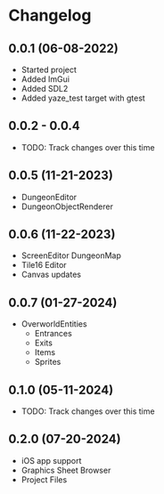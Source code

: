 # Changelog

## 0.0.1 (06-08-2022)

- Started project
- Added ImGui
- Added SDL2
- Added yaze_test target with gtest

## 0.0.2 - 0.0.4

- TODO: Track changes over this time

## 0.0.5 (11-21-2023)

- DungeonEditor 
- DungeonObjectRenderer

## 0.0.6 (11-22-2023)

- ScreenEditor DungeonMap 
- Tile16 Editor
- Canvas updates

## 0.0.7 (01-27-2024)

- OverworldEntities
  - Entrances
  - Exits
  - Items
  - Sprites

## 0.1.0 (05-11-2024)

- TODO: Track changes over this time

## 0.2.0 (07-20-2024)

- iOS app support
- Graphics Sheet Browser
- Project Files